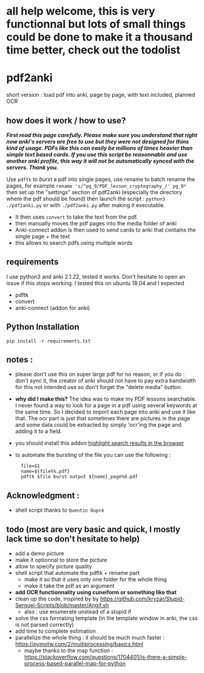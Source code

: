 # all help welcome, this is very functionnal but lots of small things could be done to make it a thousand time better, check out the todolist
# pdf2anki
short version : load pdf into anki, page by page, with text included, planned OCR


## how does it work / how to use?
***First read this page carefully. Please make sure you understand that right now anki's servers are free to use but they were not designed for thins kind of usage. PDFs like this can easily be millions of times heavier than simple text based cards. If you use this script be reasonnable and use another anki profile, this way it will not be automatically synced with the servers. Thank you.***


Use `pdftk` to *burst* a pdf into single pages, use rename to batch rename the pages, for example `rename 's/^pg_9/PDF_lesson_cryptography_/' pg_0*` then set up the "settings" section of pdf2anki (especially the directory where the pdf should be found) then launch the script : `python3 ./pdf2anki.py` or with `./pdf2anki.py` after making it executable.
* It then uses `convert` to take the text from the pdf.
* then manually moves the pdf pages into the media folder of anki
* Anki-connect addon is then used to send cards to anki that contains the single page + the text
* this allows to search pdfs using multiple words 

## requirements
I use python3 and anki 2.1.22, tested it works. Don't hesitate to open an issue if this stops working. I tested this on ubuntu 18.04 and I expected
* pdftk
* convert
* anki-connect (addon for anki)

## Python Installation
`pip install -r requirements.txt`


## notes :
* please don't use this on super large pdf for no reason, or if you do : don't sync it, the creator of anki should not have to pay extra bandwidth for this not intended use so don't forget the "delete media" button.
* **why did I make this?** The idea was to make my PDF lessons searchable. I never found a way to look for a page in a pdf using several keywords at the same time. So I decided to import each page into anki and use it like that. The ocr part is just that sometimes there are pictures in the page and some data could be extracted by simply 'ocr'ing the page and adding it to a field.
* you should install this addon [highlight search results in the browser](https://ankiweb.net/shared/info/225180905)
* to automate the bursting of the file you can use the following :

        file=$1
        name=${file%%.pdf}
        pdftk $file burst output ${name}_page%d.pdf

## Acknowledgment : 
* shell script thanks to `Quentin Dupré`


## todo (most are very basic and quick, I mostly lack time so don't hesitate to help)
* add a demo picture
* make it optionnal to store the picture
* allow to specify picture quality
* shell script that automate the pdftk + rename part
    * make it so that it uses only one folder for the whole thing
    * make it take the pdf as an argument
* **add OCR functionnality using cuneiform or something like that**
* clean up the code, inspired by  by https://github.com/kryzar/Stupid-Serguei-Scripts/blob/master/Angif.sh
    * also : use enumerate unstead of a stupid if
* solve the css formating template (in the template window in anki, the css is not parsed correctly)
* add time to complete estimation
* parallelize the whole thing : it should be much much faster : https://pymotw.com/2/multiprocessing/basics.html
    * maybe thanks to the map function : https://stackoverflow.com/questions/1704401/is-there-a-simple-process-based-parallel-map-for-python

